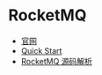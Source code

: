 # RocketMQ

- [官网](https://rocketmq.apache.org/)
- [Quick Start](https://rocketmq.apache.org/docs/quick-start/)
- [RocketMQ 源码解析](http://www.iocoder.cn/categories/RocketMQ/)